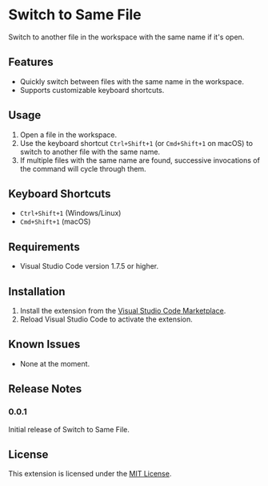 # Switch to Same File

Switch to another file in the workspace with the same name if it's open.

## Features

- Quickly switch between files with the same name in the workspace.
- Supports customizable keyboard shortcuts.

## Usage

1. Open a file in the workspace.
2. Use the keyboard shortcut `Ctrl+Shift+1` (or `Cmd+Shift+1` on macOS) to switch to another file with the same name.
3. If multiple files with the same name are found, successive invocations of the command will cycle through them.

## Keyboard Shortcuts

- `Ctrl+Shift+1` (Windows/Linux)
- `Cmd+Shift+1` (macOS)

## Requirements

- Visual Studio Code version 1.7.5 or higher.

## Installation

1. Install the extension from the [Visual Studio Code Marketplace](https://marketplace.visualstudio.com/items?itemName=JorgeNereu.switch-to-same-file).
2. Reload Visual Studio Code to activate the extension.

## Known Issues

- None at the moment.

## Release Notes

### 0.0.1

Initial release of Switch to Same File.

## License

This extension is licensed under the [MIT License](LICENSE).
